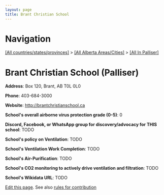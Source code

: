 ```yaml
---
layout: page
title: Brant Christian School
---
```

# Navigation

[[All countries/states/provinces]](../../..) > [[All Alberta Areas/Cities]](../..) > [[All In Palliser]](..)

# Brant Christian School (Palliser)

**Address**: Box 120, Brant, AB T0L 0L0

**Phone**: 403-684-3000

**Website**: <http://brantchristianschool.ca>

**School's overall airborne virus protection grade (0-5)**: 0

**Discord, Facebook, or WhatsApp group for discovery/advocacy for THIS school**: TODO

**School's policy on Ventilation**: TODO

**School's Ventilation Work Completion**: TODO

**School's Air-Purification**: TODO

**School's CO2 monitoring to actively drive ventilation and filtration**: TODO

**School's Wikidata URL**: TODO


[Edit this page](https://github.com/ventilate-schools/AB/edit/main/./Palliser/Brant_Christian_School.md). See also [rules for contribution](../../../contribution-rules/)
